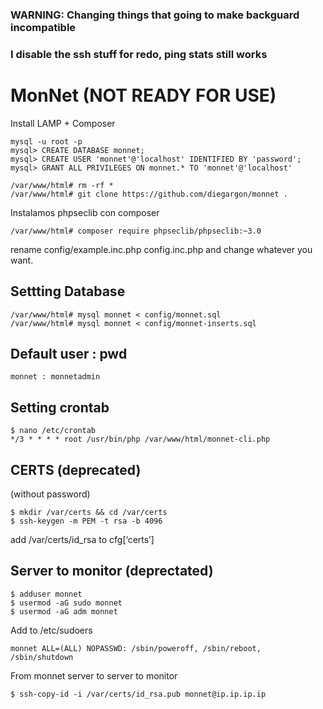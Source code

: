 ### WARNING: Changing things that going to make backguard incompatible
### I disable the ssh stuff for redo, ping stats still works

# MonNet (NOT READY FOR USE)
Install LAMP + Composer

```
mysql -u root -p
mysql> CREATE DATABASE monnet;
mysql> CREATE USER 'monnet'@'localhost' IDENTIFIED BY 'password';
mysql> GRANT ALL PRIVILEGES ON monnet.* TO 'monnet'@'localhost'
```

```
/var/www/html# rm -rf *
/var/www/html# git clone https://github.com/diegargon/monnet .
```
Instalamos phpseclib con composer

```
/var/www/html# composer require phpseclib/phpseclib:~3.0
```

rename config/example.inc.php config.inc.php and change whatever you want.

## Settting Database
```
/var/www/html# mysql monnet < config/monnet.sql
/var/www/html# mysql monnet < config/monnet-inserts.sql
```

## Default user : pwd

```
monnet : monnetadmin
```

## Setting crontab

```
$ nano /etc/crontab
*/3 * * * * root /usr/bin/php /var/www/html/monnet-cli.php
```

## CERTS (deprecated)

(without password)
```
$ mkdir /var/certs && cd /var/certs 
$ ssh-keygen -m PEM -t rsa -b 4096
```



add /var/certs/id_rsa to cfg[‘certs’] 

## Server to monitor (deprectated)

```
$ adduser monnet
$ usermod -aG sudo monnet
$ usermod -aG adm monnet
```

Add to /etc/sudoers

```
monnet ALL=(ALL) NOPASSWD: /sbin/poweroff, /sbin/reboot, /sbin/shutdown
```

From monnet server to server to monitor

```
$ ssh-copy-id -i /var/certs/id_rsa.pub monnet@ip.ip.ip.ip
```